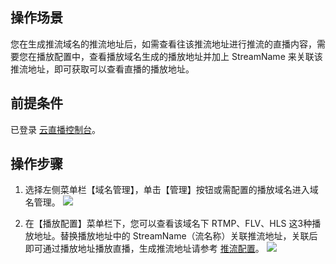 ## 操作场景
您在生成推流域名的推流地址后，如需查看往该推流地址进行推流的直播内容，需要您在播放配置中，查看播放域名生成的播放地址并加上 StreamName 来关联该推流地址，即可获取可以查看直播的播放地址。

## 前提条件
 已登录 [云直播控制台](https://console.cloud.tencent.com/live)。

## 操作步骤
1. 选择左侧菜单栏【域名管理】，单击【管理】按钮或需配置的播放域名进入域名管理。
 ![](https://main.qcloudimg.com/raw/dfe209c12ea1bf98090afad283f2b8e7.png)

2. 在【播放配置】菜单栏下，您可以查看该域名下 RTMP、FLV、HLS 这3种播放地址。替换播放地址中的 StreamName（流名称）关联推流地址，关联后即可通过播放地址播放直播，生成推流地址请参考 [推流配置]()。
 ![](https://main.qcloudimg.com/raw/25c219edc9d2713072f83f37da81a3cd.png)

